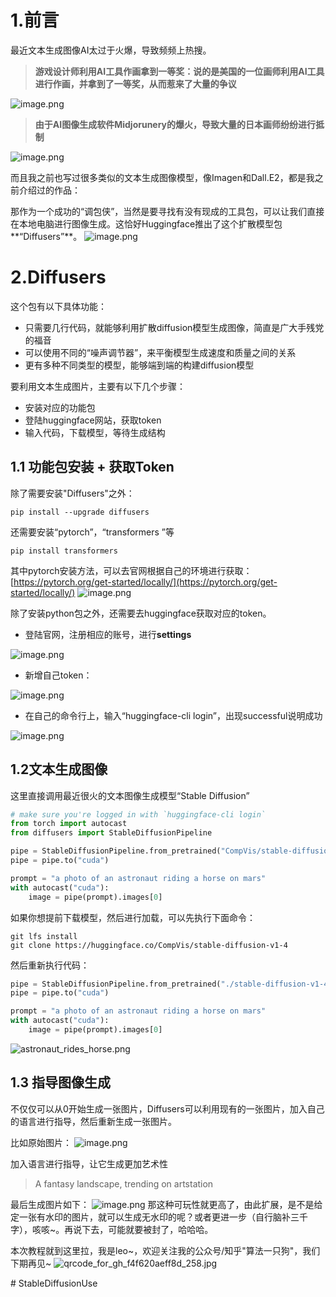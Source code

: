 # 1.前言
最近文本生成图像AI太过于火爆，导致频频上热搜。
> **游戏设计师利用AI工具作画拿到一等奖：说的是美国的一位画师利用AI工具进行作画，并拿到了一等奖，从而惹来了大量的争议**

![image.png](https://cdn.nlark.com/yuque/0/2022/png/29330410/1662812463164-757d77af-f70a-44d7-8253-605730b87751.png#clientId=u2863d2b5-67ef-4&crop=0&crop=0&crop=1&crop=1&errorMessage=unknown%20error&from=paste&height=205&id=u6e2dbd7b&margin=%5Bobject%20Object%5D&name=image.png&originHeight=384&originWidth=1047&originalType=binary&ratio=1&rotation=0&showTitle=false&size=116234&status=error&style=none&taskId=u851cb537-8846-42c9-be99-d4c595533f3&title=&width=558.0037231445312)

> **由于AI图像生成软件Midjorunery的爆火，导致大量的日本画师纷纷进行抵制**

![image.png](https://cdn.nlark.com/yuque/0/2022/png/29330410/1662813510878-43588272-b54f-498b-b2da-4f06a246a2b1.png#clientId=u2863d2b5-67ef-4&crop=0&crop=0&crop=1&crop=1&errorMessage=unknown%20error&from=paste&height=214&id=ubbd9af83&margin=%5Bobject%20Object%5D&name=image.png&originHeight=461&originWidth=1083&originalType=binary&ratio=1&rotation=0&showTitle=false&size=133757&status=error&style=none&taskId=ub2fd09ad-6d49-429a-8a9e-eac016478ac&title=&width=503.00372314453125)

而且我之前也写过很多类似的文本生成图像模型，像Imagen和Dall.E2，都是我之前介绍过的作品：

那作为一个成功的“调包侠”，当然是要寻找有没有现成的工具包，可以让我们直接在本地电脑进行图像生成。这恰好Huggingface推出了这个扩散模型包**“Diffusers”**。
![image.png](https://cdn.nlark.com/yuque/0/2022/png/29330410/1664009010812-3666317c-9b9a-4602-a1f2-f989934149e4.png#clientId=ub65413d0-9df5-4&crop=0&crop=0&crop=1&crop=1&errorMessage=unknown%20error&from=paste&height=221&id=u582b2b39&margin=%5Bobject%20Object%5D&name=image.png&originHeight=365&originWidth=1278&originalType=binary&ratio=1&rotation=0&showTitle=false&size=91602&status=error&style=none&taskId=ua10d0bbf-4ca6-4fb0-8861-8e35cac144a&title=&width=774.5454097779354)
# 2.Diffusers
这个包有以下具体功能：

- 只需要几行代码，就能够利用扩散diffusion模型生成图像，简直是广大手残党的福音
- 可以使用不同的“噪声调节器”，来平衡模型生成速度和质量之间的关系
- 更有多种不同类型的模型，能够端到端的构建diffusion模型

要利用文本生成图片，主要有以下几个步骤：

- 安装对应的功能包
- 登陆huggingface网站，获取token
- 输入代码，下载模型，等待生成结构

## 1.1 功能包安装 + 获取Token
除了需要安装"Diffusers"之外：
```shell
pip install --upgrade diffusers
```

还需要安装“pytorch”，“transformers ”等
```shell
pip install transformers
```

其中pytorch安装方法，可以去官网根据自己的环境进行获取：
[https://pytorch.org/get-started/locally/](https://pytorch.org/get-started/locally/)
![image.png](https://cdn.nlark.com/yuque/0/2022/png/29330410/1664009929350-2382ba94-a8bc-4d63-8f3b-d86e7d2b7867.png#clientId=ub65413d0-9df5-4&crop=0&crop=0&crop=1&crop=1&errorMessage=unknown%20error&from=paste&height=359&id=u52e9bb53&margin=%5Bobject%20Object%5D&name=image.png&originHeight=941&originWidth=1354&originalType=binary&ratio=1&rotation=0&showTitle=false&size=133670&status=error&style=none&taskId=ub5b9d0c8-2269-4f29-bbe2-0f8f4226f88&title=&width=516.0037231445312)

除了安装python包之外，还需要去huggingface获取对应的token。

- 登陆官网，注册相应的账号，进行**settings**

![image.png](https://cdn.nlark.com/yuque/0/2022/png/29330410/1664010035251-1e0a2210-6a17-4b2d-b0ca-f82c59be9dcc.png#clientId=ub65413d0-9df5-4&crop=0&crop=0&crop=1&crop=1&errorMessage=unknown%20error&from=paste&height=374&id=u80757e42&margin=%5Bobject%20Object%5D&name=image.png&originHeight=1018&originWidth=1346&originalType=binary&ratio=1&rotation=0&showTitle=false&size=212302&status=error&style=none&taskId=u588b126e-5708-48bd-9a76-a2c430b4419&title=&width=495.00372314453125)

- 新增自己token：

![image.png](https://cdn.nlark.com/yuque/0/2022/png/29330410/1664010099587-0b30c5a9-00fc-447b-ba68-7c4e4a4bd11f.png#clientId=ub65413d0-9df5-4&crop=0&crop=0&crop=1&crop=1&errorMessage=unknown%20error&from=paste&height=330&id=uffec49f0&margin=%5Bobject%20Object%5D&name=image.png&originHeight=1044&originWidth=1551&originalType=binary&ratio=1&rotation=0&showTitle=false&size=318335&status=error&style=none&taskId=udbdf8ad3-cee7-4056-9f27-f749b05c06a&title=&width=490.00372314453125)

- 在自己的命令行上，输入“huggingface-cli login”，出现successful说明成功

![image.png](https://cdn.nlark.com/yuque/0/2022/png/29330410/1664010156913-acc5c3a2-426d-43af-95cb-8fd392879ce7.png#clientId=ub65413d0-9df5-4&crop=0&crop=0&crop=1&crop=1&errorMessage=unknown%20error&from=paste&height=230&id=u31b34d42&margin=%5Bobject%20Object%5D&name=image.png&originHeight=379&originWidth=1415&originalType=binary&ratio=1&rotation=0&showTitle=false&size=20181&status=error&style=none&taskId=u38f8a5bd-f651-488f-ae87-1be15f90b41&title=&width=857.5757080092166)

## 1.2文本生成图像
这里直接调用最近很火的文本图像生成模型“Stable Diffusion”
```python
# make sure you're logged in with `huggingface-cli login`
from torch import autocast
from diffusers import StableDiffusionPipeline

pipe = StableDiffusionPipeline.from_pretrained("CompVis/stable-diffusion-v1-4", use_auth_token=True)
pipe = pipe.to("cuda")

prompt = "a photo of an astronaut riding a horse on mars"
with autocast("cuda"):
    image = pipe(prompt).images[0]  
```

如果你想提前下载模型，然后进行加载，可以先执行下面命令：
```shell
git lfs install
git clone https://huggingface.co/CompVis/stable-diffusion-v1-4
```

然后重新执行代码：
```python
pipe = StableDiffusionPipeline.from_pretrained("./stable-diffusion-v1-4")
pipe = pipe.to("cuda")

prompt = "a photo of an astronaut riding a horse on mars"
with autocast("cuda"):
    image = pipe(prompt).images[0]  
```
![astronaut_rides_horse.png](https://cdn.nlark.com/yuque/0/2022/png/29330410/1664011889980-e6d1ff11-97a4-44fb-a1fd-28db33077cbd.png#clientId=ub65413d0-9df5-4&crop=0&crop=0&crop=1&crop=1&errorMessage=unknown%20error&from=paste&height=310&id=u0b057d49&margin=%5Bobject%20Object%5D&name=astronaut_rides_horse.png&originHeight=512&originWidth=512&originalType=binary&ratio=1&rotation=0&showTitle=false&size=369131&status=error&style=none&taskId=uabe9ac92-b430-4748-9373-60e8c47497f&title=&width=310.3030123679992)

## 1.3 指导图像生成
不仅仅可以从0开始生成一张图片，Diffusers可以利用现有的一张图片，加入自己的语言进行指导，然后重新生成一张图片。

比如原始图片：
![image.png](https://cdn.nlark.com/yuque/0/2022/png/29330410/1664012648903-b09fe916-12e8-4964-b6af-a1261c5f6c75.png#clientId=ub65413d0-9df5-4&crop=0&crop=0&crop=1&crop=1&errorMessage=unknown%20error&from=paste&height=248&id=u9fc1696e&margin=%5Bobject%20Object%5D&name=image.png&originHeight=773&originWidth=1539&originalType=binary&ratio=1&rotation=0&showTitle=false&size=632959&status=error&style=none&taskId=ud6d1dd18-5815-461e-8538-57702b2e958&title=&width=493.998046875)

加入语言进行指导，让它生成更加艺术性
> A fantasy landscape, trending on artstation

最后生成图片如下：
![image.png](https://cdn.nlark.com/yuque/0/2022/png/29330410/1664013766796-1f414104-dac6-47c0-8417-302a9b9b29bc.png#clientId=ud764a777-f6ca-4&crop=0&crop=0&crop=1&crop=1&from=paste&height=310&id=uf41f16d9&margin=%5Bobject%20Object%5D&name=image.png&originHeight=512&originWidth=768&originalType=binary&ratio=1&rotation=0&showTitle=false&size=554045&status=done&style=none&taskId=u3f26594c-ea51-4e72-8ed3-1a56be287c1&title=&width=465.4545185519988)
那这种可玩性就更高了，由此扩展，是不是给定一张有水印的图片，就可以生成无水印的呢？或者更进一步（自行脑补三千字），咳咳~。再说下去，可能就要被封了，哈哈哈。

本次教程就到这里拉，我是leo~，欢迎关注我的公众号/知乎"算法一只狗"，我们下期再见~
![qrcode_for_gh_f4f620aeff8d_258.jpg](https://cdn.nlark.com/yuque/0/2022/jpeg/29330410/1664013144190-7f3e8a49-0bc9-47d6-aa55-914006b77efb.jpeg#clientId=ud764a777-f6ca-4&crop=0&crop=0&crop=1&crop=1&from=paste&height=156&id=ua17f0f15&margin=%5Bobject%20Object%5D&name=qrcode_for_gh_f4f620aeff8d_258.jpg&originHeight=258&originWidth=258&originalType=binary&ratio=1&rotation=0&showTitle=false&size=27597&status=done&style=none&taskId=u840c7fb5-a16c-47e4-843d-0a0b7294ada&title=&width=156.3636273260621)

#   S t a b l e D i f f u s i o n U s e  
 